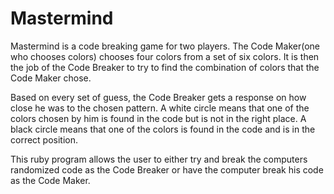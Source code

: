 # Mastermind
Mastermind is a code breaking game for two players. The Code Maker(one who chooses colors) chooses four colors from a set of six colors. It is then the job of the Code Breaker to try to find the combination of colors that the Code Maker chose. 

Based on every set of guess, the Code Breaker gets a response on how close he was to the chosen pattern. A white circle means that one of the colors chosen by him is found in the code but is not in the right place. A black circle means that one of the colors is found in the code and is in the correct position.

This ruby program allows the user to either try and break the computers randomized code as the Code Breaker or have the computer break his code as the Code Maker.
